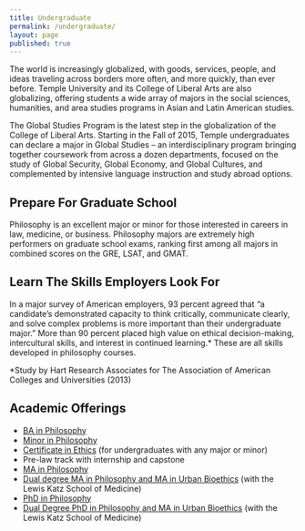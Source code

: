 ```yaml
---
title: Undergraduate
permalink: /undergraduate/
layout: page
published: true
---
```


The world is increasingly globalized, with goods, services, people, and ideas traveling across borders more often, and more quickly, than ever before. Temple University and its College of Liberal Arts are also globalizing, offering students a wide array of majors in the social sciences, humanities, and area studies programs in Asian and Latin American studies.

The Global Studies Program is the latest step in the globalization of the College of Liberal Arts.  Starting in the Fall of 2015, Temple undergraduates can declare a major in Global Studies – an interdisciplinary program bringing together coursework from across a dozen departments, focused on the study of Global Security, Global Economy, and Global Cultures, and complemented by intensive language instruction and study abroad options.


## Prepare For Graduate School

Philosophy is an excellent major or minor for those interested in careers in law, medicine, or
business. Philosophy majors are extremely high performers on graduate school exams, ranking first
among all majors in combined scores on the GRE, LSAT, and GMAT.

## Learn The Skills Employers Look For

In a major survey of American employers, 93 percent agreed that “a candidate’s demonstrated
capacity to think critically, communicate clearly, and solve complex problems is more important
than their undergraduate major.” More than 90 percent placed high value on ethical decision-making,
intercultural skills, and interest in continued learning.* These are all skills developed in
philosophy courses.

*Study by Hart Research Associates for The Association of American Colleges
and Universities (2013)


## Academic Offerings

- [BA in Philosophy](http://bulletin.temple.edu/undergraduate/liberal-arts/philosophy/ba-philosophy/)
- [Minor in Philosophy](http://bulletin.temple.edu/undergraduate/liberal-arts/philosophy/minor-philosophy/)
- [Certificate in Ethics](http://bulletin.temple.edu/undergraduate/liberal-arts/philosophy/certificate-ethics/) (for undergraduates with any major or minor)
- Pre-law track with internship and capstone
- [MA in Philosophy](http://bulletin.temple.edu/graduate/scd/cla/philosophy-ma/)
- [Dual degree MA in Philosophy and MA in Urban Bioethics](http://bulletin.temple.edu/graduate/scd/medicine/urban-bioethics-ma/) (with the Lewis Katz School of Medicine)
- [PhD in Philosophy](http://bulletin.temple.edu/graduate/scd/cla/philosophy-phd/)
- [Dual Degree PhD in Philosophy and MA in Urban Bioethics](http://bulletin.temple.edu/graduate/scd/medicine/urban-bioethics-ma/) (with the Lewis Katz School of Medicine)
